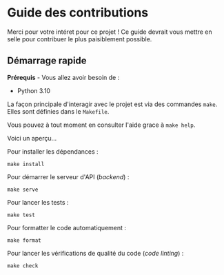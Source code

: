 # Guide des contributions

Merci pour votre intéret pour ce projet ! Ce guide devrait vous mettre en selle pour contribuer le plus paisiblement possible.

## Démarrage rapide

**Prérequis** - Vous allez avoir besoin de :

- Python 3.10

La façon principale d'interagir avec le projet est via des commandes `make`. Elles sont définies dans le `Makefile`.

Vous pouvez à tout moment en consulter l'aide grace à `make help`.

Voici un aperçu...

Pour installer les dépendances :

```
make install
```

Pour démarrer le serveur d'API (_backend_) :

```
make serve
```

Pour lancer les tests :

```
make test
```

Pour formatter le code automatiquement :

```
make format
```

Pour lancer les vérifications de qualité du code (_code linting_) :

```
make check
```

